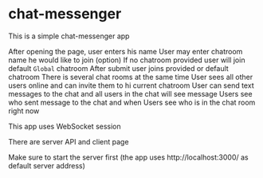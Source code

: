 # chat-messenger
This is a simple chat-messenger app

After opening the page, user enters his name
User may enter chatroom name he would like to join (option)
If no chatroom provided user will join default `Global` chatroom
After submit user joins provided or default chatroom
There is several chat rooms at the same time
User sees all other users online and can invite them to hi current chatroom
User can send text messages to the chat and all users in the chat will see message
Users see who sent message to the chat and when
Users see who is in the chat room right now

This app uses WebSocket session

There are server API and client page

Make sure to start the server first (the app uses http://localhost:3000/ as default server address)
